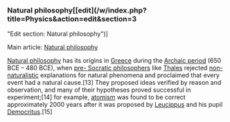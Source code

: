 ### Natural philosophy[[edit](/w/index.php?title=Physics&action=edit&section=3
"Edit section: Natural philosophy")]

Main article: [Natural philosophy](/wiki/Natural\_philosophy "Natural
philosophy")

[Natural philosophy](/wiki/Natural\_philosophy "Natural philosophy") has its
origins in [Greece](/wiki/Greece "Greece") during the [Archaic
period](/wiki/Archaic\_Greece "Archaic Greece") (650 BCE – 480 BCE), when [pre-
Socratic philosophers](/wiki/Presocratics "Presocratics") like
[Thales](/wiki/Thales "Thales") rejected [non-
naturalistic](/wiki/Methodological\_naturalism "Methodological naturalism")
explanations for natural phenomena and proclaimed that every event had a
natural cause.[13] They proposed ideas verified by reason and observation, and
many of their hypotheses proved successful in experiment;[14] for example,
[atomism](/wiki/Atomism "Atomism") was found to be correct approximately 2000
years after it was proposed by [Leucippus](/wiki/Leucippus "Leucippus") and
his pupil [Democritus](/wiki/Democritus "Democritus").[15]
